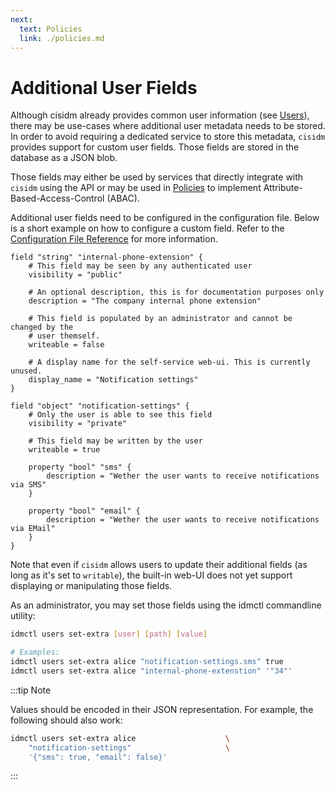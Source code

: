 ```yaml
---
next:
  text: Policies
  link: ./policies.md
---
```


# Additional User Fields

Although cisidm already provides common user information (see [Users](#users)),
there may be use-cases where additional user metadata needs to be stored. In
order to avoid requiring a dedicated service to store this metadata, `cisidm`
provides support for custom user fields. Those fields are stored in the database
as a JSON blob.

Those fields may either be used by services that directly integrate with
`cisidm` using the API or may be used in [Policies](./policies.md) to implement
Attribute-Based-Access-Control (ABAC).

Additional user fields need to be configured in the configuration file. Below is
a short example on how to configure a custom field. Refer to the [Configuration
File Reference](./config-reference.md) for more information.

```hcl
field "string" "internal-phone-extension" {
    # This field may be seen by any authenticated user
    visibility = "public"
    
    # An optional description, this is for documentation purposes only
    description = "The company internal phone extension"

    # This field is populated by an administrator and cannot be changed by the
    # user themself.
    writeable = false

    # A display name for the self-service web-ui. This is currently unused.
    display_name = "Notification settings"
}

field "object" "notification-settings" {
    # Only the user is able to see this field
    visibility = "private"

    # This field may be written by the user
    writeable = true

    property "bool" "sms" {
        description = "Wether the user wants to receive notifications via SMS"
    }

    property "bool" "email" {
        description = "Wether the user wants to receive notifications via EMail"
    }
}
```

Note that even if `cisidm` allows users to update their additional fields (as
long as it's set to `writable`), the built-in web-UI does not yet support
displaying or manipulating those fields.

As an administrator, you may set those fields using the idmctl commandline utility:

```bash
idmctl users set-extra [user] [path] [value]

# Examples:
idmctl users set-extra alice "notification-settings.sms" true
idmctl users set-extra alice "internal-phone-extenstion" '"34"'
```

:::tip Note

Values should be encoded in their JSON representation. For example, the
following should also work:

```bash
idmctl users set-extra alice                    \
    "notification-settings"                     \
    '{"sms": true, "email": false}'
```

:::

